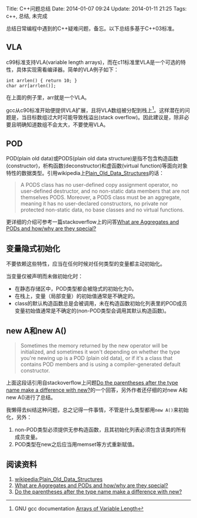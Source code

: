 Title: C++问题总结
Date: 2014-01-07 09:24
Update: 2014-01-11 21:25
Tags: c++, 总结, 未完成

[1]: http://en.wikipedia.org/wiki/Plain_Old_Data_Structures
[2]: http://stackoverflow.com/questions/4178175/what-are-aggregates-and-pods-and-how-why-are-they-special
[3]: http://stackoverflow.com/questions/620137/do-the-parentheses-after-the-type-name-make-a-difference-with-new
[4]: http://gcc.gnu.org/onlinedocs/gcc/Variable-Length.html

总结日常编程中遇到的C++疑难问题，备忘。以下总结多基于C++03标准。

## VLA
c99标准支持VLA(variable length arrays)，而在c11标准里VLA是一个可选的特性，具体实现需看编译器。简单的VLA例子如下：

    int arrlen() { return 10; }
    char arr[arrlen()];

在上面的例子里，arr就是一个VLA。

gcc从c90标准开始便提供VLA扩展，且将VLA数组被分配到栈上[^1]。这样潜在的问题是，当目标数组过大时可能导致栈溢出(stack overflow)。因此建议是，除非必要且明确知道数组不会太大，不要使用VLA。

## POD
POD(plain old data)或PODS(plain old data structure)是指不包含构造函数(constructor)，析构函数(deconstructor)和虚函数(virtual function)等面向对象特性的数据类型。引用wikipedia上[Plain_Old_Data_Structures][1]的话：

> A PODS class has no user-defined copy assignment operator, no user-defined destructor, and no non-static data members that are not themselves PODS. Moreover, a PODS class must be an aggregate, meaning it has no user-declared constructors, no private nor protected non-static data, no base classes and no virtual functions.

更详细的介绍可参考一篇stackoverflow上的问答[What are Aggregates and PODs and how/why are they special?][2]

## 变量隐式初始化
不要依赖这些特性，应当在任何时候对任何类型的变量都主动初始化。

当变量仅被声明而未做初始化时：

*  在静态存储区中，POD类型都会被隐式的初始化为0。
*  在栈上，变量（局部变量）的初始值通常是不确定的。
*  class的默认构造函数总是会被调用，未在构造函数初始化列表里的POD成员变量初始值通常是不确定的(non-POD类型会调用其默认构造函数)。

## new A和new A()

> Sometimes the memory returned by the new operator will be initialized, and sometimes it won't depending on whether the type you're newing up is a POD (plain old data), or if it's a class that contains POD members and is using a compiler-generated default constructor.

上面这段话引用自stackoverflow上问题[Do the parentheses after the type name make a difference with new?][3]的一个回答，另外作者还仔细的对new A和new A()进行了总结。

我懒得去纠结这种问题，总之记得一件事情，不管是什么类型都用`new A()`来初始化，另外：

1. non-POD类型必须提供无参构造函数，且其初始化列表必须包含该类的所有成员变量。
2. POD类型在new之后应当用memset等方式重新赋值。

## 阅读资料
1. [wikipedia:Plain_Old_Data_Structures][1]
2. [What are Aggregates and PODs and how/why are they special?][2]
3. [Do the parentheses after the type name make a difference with new?][3]

[^1]: GNU gcc documentation [Arrays of Variable Length][4]

